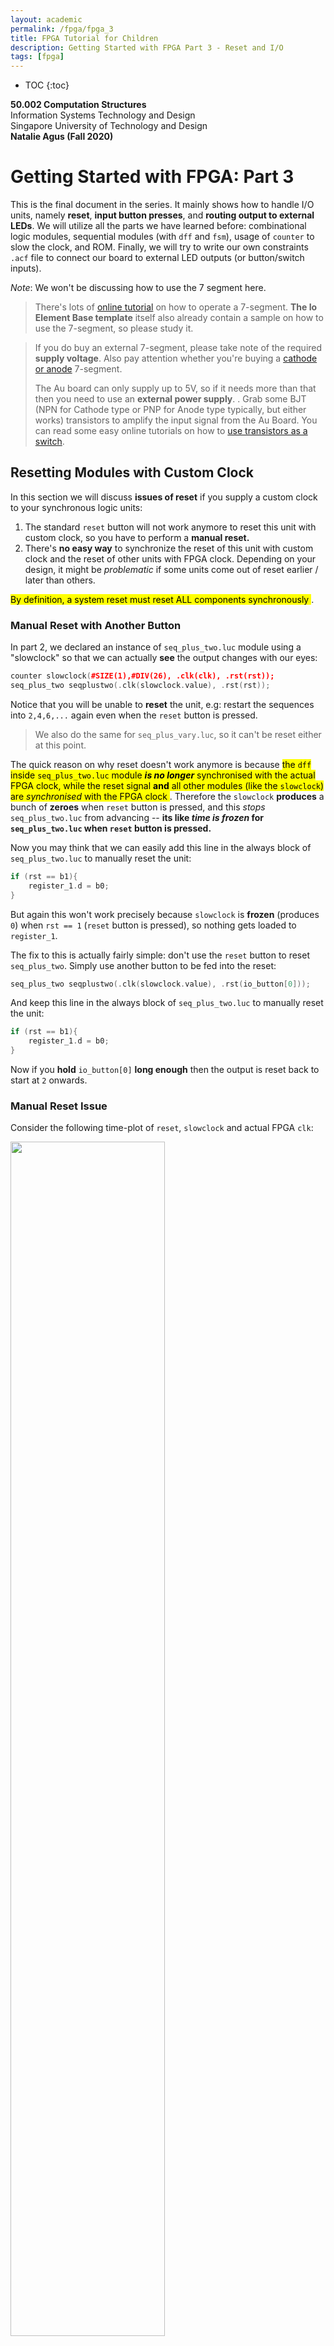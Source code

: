 ```yaml
---
layout: academic
permalink: /fpga/fpga_3
title: FPGA Tutorial for Children
description: Getting Started with FPGA Part 3 - Reset and I/O
tags: [fpga]
---
```



* TOC
{:toc}

**50.002 Computation Structures**
<br>
Information Systems Technology and Design
<br>
Singapore University of Technology and Design
<br>
**Natalie Agus (Fall 2020)**

# Getting Started with FPGA: Part 3

This is the final document in the series. It mainly shows how to handle I/O units, namely **reset**, **input button presses**, and **routing output to external LEDs**.  We will utilize all the parts we have learned before: combinational logic modules, sequential modules (with `dff` and `fsm`), usage of `counter` to slow the clock, and ROM. Finally, we will try to write our own constraints `.acf` file to connect our board to external LED outputs (or button/switch inputs). 

*Note*: We won't be discussing how to use the 7 segment here. 

> There's lots of <a href="https://alchitry.com/io-element" target="_blank">online tutorial</a> on how to operate a 7-segment. **The Io Element Base template** itself also already contain a sample on how to use the 7-segment, so please study it. 

>If you do buy an external 7-segment, please take note of the required **supply voltage**. Also pay attention whether you're buying a <a href="https://www.electronics-tutorials.ws/blog/7-segment-display-tutorial.html" target="_blank">cathode or anode</a>  7-segment. 
>
>The Au board can only supply up to 5V, so if it needs more than that then you need to use an **external power supply**. . Grab some BJT (NPN for Cathode type or PNP for Anode type typically, but either works) transistors to amplify the input signal from the Au Board. You can read some easy online tutorials on how to <a href="https://www.electronics-tutorials.ws/transistor/tran_4.html" target="_blank">use transistors as a switch</a>.

## Resetting Modules with Custom Clock
In this section we will discuss **issues of reset** if you supply a custom clock to your synchronous logic units:
1. The standard `reset` button will not work anymore to reset this unit with custom clock, so you have to perform a **manual reset.**  
2. There's **no easy way** to synchronize the reset of this unit with custom clock and the reset of other units with FPGA clock. Depending on your design, it might be *problematic* if some units come out of reset earlier / later than others. 

 <span style="background-color:yellow; color: black"> By definition, a system reset must reset ALL components synchronously </span>.

### Manual Reset with Another Button
 
In part 2, we declared an instance of `seq_plus_two.luc` module using a "slowclock" so that we can actually **see** the output changes with our eyes:
```cpp
counter slowclock(#SIZE(1),#DIV(26), .clk(clk), .rst(rst));
seq_plus_two seqplustwo(.clk(slowclock.value), .rst(rst));
```
Notice that you will be unable to **reset** the unit, e.g: restart the sequences into `2,4,6,...` again even when the `reset` button is pressed. 

> We also do the same for `seq_plus_vary.luc`, so it can't be reset either at this point. 

The quick reason on why reset doesn't work anymore is because  <span style="background-color:yellow; color: black"> the `dff` inside `seq_plus_two.luc` module ***is no longer*** synchronised with the actual FPGA clock, while the reset signal **and** all other modules (like the `slowclock`) are *synchronised* with the FPGA clock </span>.  Therefore the `slowclock`  **produces** a bunch of **zeroes** when `reset` button is pressed, and this *stops* `seq_plus_two.luc` from advancing -- **its like *time is frozen* for `seq_plus_two.luc` when `reset` button is pressed.**

Now you may think that we can easily add this line in  the always block of `seq_plus_two.luc` to manually reset the unit:

```cpp
if (rst == b1){
	register_1.d = b0;
}
```
But again this won't work precisely because `slowclock` is **frozen** (produces `0`) when `rst == 1` (`reset` button is pressed), so nothing gets loaded to `register_1`. 

The fix to this is actually fairly simple: don't use the `reset` button to reset `seq_plus_two`. Simply use another button to be fed into the reset: 

```cpp
seq_plus_two seqplustwo(.clk(slowclock.value), .rst(io_button[0]));
```

And keep this line in  the always block of `seq_plus_two.luc` to manually reset the unit:

```cpp
if (rst == b1){
	register_1.d = b0;
}
```

Now if you **hold** `io_button[0]` **long enough** then the output is reset back to start at `2` onwards. 

### Manual Reset Issue

Consider the following time-plot of `reset`, `slowclock` and actual FPGA `clk`:

<img src="https://dropbox.com/s/u8hh5xcjpej97yl/timesync.png?raw=1"   style="width: 70%;"  >

It is **entirely possible** for the slowclock (rising edge) to entirely **miss** the "reset" button (in our example, we used `io_button[0]` as manual reset) press *if the press isn't covering the shaded region* (depending on how slow the clock is).  

Plus, if it happens to *change* at the shaded region then we might run into *metastability* problem.  Even worse, since we don't know how button input from external source will change in relation to the rising edge of the clock (be it system or custom), it is possible that some flip flops are reset and some others aren't. This is disastrous!

 <span style="background-color:yellow; color: black"> Bottomline is, external inputs are **unreliable**, and can be disastrous if its used to trigger important events like a `reset` </span>. 

### Reset Conditioner

Normally, we can entirely avoid the *metastability* and *desynchronisation* problem using the built-in component: `reset_conditioner`.

The `reset_conditioner` in `au_top.luc` **synchronises** the reset signal **with the actual FPGA clock** so that all synchronous units in the FPGA will come out of reset at once, so that there won't be a case where some `dff` stay reset one cycle longer than the other.  You can read more about **reset_conditioner**  at the end of <a href="https://alchitry.com/synchronous-logic" target="_blank">this</a> tutorial and <a href="https://learn.sparkfun.com/tutorials/external-io-and-metastability/all" target="_blank">this</a> tutorial as well.

For our `seq_plus_two.luc` unit, we used a custom clock and a *separate* manual reset from the rest of the units implemented in the FPGA.  While for this case alone it *seems* fine, it is a bad idea because if you have a more complicated system **it can be** **disastrous**:
 * If you manually reset each and every one of them without any kind of conditioner unit, then there's no way to ensure that all units come out of the reset at the same time. 
 * The only way to ensure that its all "reset" at the same time would be to **switch off and on** the device again, which is rather *unprofessional*. 

**So how do we tackle this?** 
> *How can we slow-down the output of the unit (so that we can observe the output with the naked eye) without having to use a different clock?* 


 <span style="background-color:yellow; color: black"> **Bottomline is:** if you need to `reset` your module for any purpose, **it is a bad idea  to use another clock other than the original FPGA clock** -- unless of course you're very experienced in this field. </span>


## Slowing Modules with FPGA Clock
A *better* way to sort of "slow down" the output of a module is to put certain logic condition in the `always` block instead and still supplying the original hardware `clk` and `rst` signal to it. Components that should be used to slow within sequential modules *without messing* with the `clk` are the **counter** and **edge_detector**. 

### Slowing the output rate and enabling system reset for `seq_plus_two.luc`
Since what we want is to perform `+2` only around **once** per second (so that we can see the output in effect), we need the same slow counter device be used within `seq_plus_two` instead:

```cpp
counter slowClock(#DIV(26), .clk(clk), .rst(rst));
```

We need another module called the **edge detector** because we just want to have that trigger to +2 *once* every 1 second.
> In 1 second, 100 million cycles of the FPGA clock have passed. We only one ONE out of the 100 million cycles to trigger the +2.  

The time diagram below illustrates how an edge detector work:
<img src="https://dropbox.com/s/f6jzjq0smatdb5r/edge.png?raw=1"    style="width: 70%;" >

Add the edge-detector component (under Pulse Manipulation), and declare it in `seq_plus_two.luc`:
```cpp
edge_detector slowClockEdge(.clk(clk));
```



Modify the `always` block to be as such:
```cpp
{
	dff register_1[8](#INIT(0), .clk(clk), .rst(rst));
	eight_bit_adder plus_two;
	counter slowClock(#SIZE(1), #DIV(26), .clk(clk), .rst(rst));
	edge_detector slowClockEdge(#RISE(1), #FALL(0), .clk(clk));

  always {
    slowClockEdge.in = slowClock.value;
  	plus_two.y = 8h02;
  	plus_two.x = register_1.q;
  	plus_two.cin = b0;
    
	 
    if (slowClockEdge.out == b1){ //only add when MSB of slowCLock == 1
     register_1.d = plus_two.s;
    }
	  out = plus_two.s;
  }
```
* In the first line, we pass the output of the slowClock to the edge detector so that it will produce a value of `1` once (within 1 clk cycle of the FPGA clock) at every rising edge. 
* Then we only update `register_1` to store the current output of the adder when `slowClockEdge.out == b1`. 

We now can supply the hardware clock `clk` and `rst` signal when declaring it at `au_top.luc`, and no longer supply a custom clock into it:
```cpp
seq_plus_twoSlow seqplustwo(.clk(clk), .rst(rst));
```
You can find the final implementation <a href="https://github.com/natalieagus/SampleAlchitryProjects/blob/master/GettingStartedWithFPGA/source/seq_plus_twoSlow.luc" target="_blank">here</a>.

### Slowing the output rate and enabling system reset for `seq_plus_vary.luc`

Similarly for this unit, we can use the slowcounter and edge detector to trigger the state change only when the output of the edge detector is `1`.

Another way to use the counter is to create an `N` bit counter, and feed in the MSB as the input of the edge detector: 
>Notice that the  LSB of the output of an `N` bit counter fed with system clock will be incremented by 1 as fast as the system clock cycle. The second LSB will be incremented half as fast as the LSB. The third LSB will be incremented half as fast as the second LSB, and so on. We can utilise this observation to create a slow-clock by utilizing the higher bits of the counter. 

```cpp
const SLOWCLOCK_SIZE = 27;
counter slowClock(#SIZE(SLOWCLOCK_SIZE), .clk(clk), .rst(rst));
edge_detector slowClockEdge(#RISE(1), #FALL(0), .clk(clk));

....// inside always block
slowClockEdge.in = slowClock.value[SLOWCLOCK_SIZE-1];
``` 

The updated `always` block of `seq_plus_vary.luc` is as follows, where we perform state transition or loading of output of adder to `register_1` only when the edge detector's output produces a `1`:

```cpp
  always {
	adder.y = 8h00;
	adder.x = register_1.q;
	adder.cin = b0;

  slowClockEdge.in = slowClock.value[SLOWCLOCK_SIZE-1];
  
	case (y_controller.q){
  	y_controller.S0:
      	adder.y = 8h02;
       if (slowClockEdge.out == b1){ //only trigger change when slowClockEdge gives a 1
      	    y_controller.d = y_controller.S1;
        }
  	y_controller.S1:
      	adder.y = 8h07;
       if (slowClockEdge.out == b1){
      	y_controller.d = y_controller.S2;
        }
  	y_controller.S2:
      	adder.y = 8h0C;
       if (slowClockEdge.out == b1){
      	y_controller.d = y_controller.S0;
      	}
    }

    if (slowClockEdge.out == b1){
	          register_1.d = adder.s;
        }
    	out = adder.s;
	
  }
```

Similarly, we now can supply the hardware clock `clk` and `rst` signal when declaring it at `au_top.luc`, and no longer supply a custom clock into it:
```cpp
seq_plus_varySlow seqplusvary(.clk(clk), .rst(rst));
```

You can find the complete script <a href="https://github.com/natalieagus/SampleAlchitryProjects/blob/master/GettingStartedWithFPGA/source/seq_plus_varySlow.luc" target="_blank">here</a>.

## Conditioning Button Presses
Just like the reset button, input from external button presses are also *unreliable*. If you're trying to "capture" the input of a button press using a `dff`, then you need to ensure that it doesn't cause metastability using a built-in module called the **`button_conditioner`** (you can find it under *Miscellaneous* category):

```cpp
button_conditioner buttoncond[4](.clk(clk));

...//inside always block
buttoncond.in = io_button[3:0];
```

You can then use `buttoncond.out` as an input to some module that requires button presses as its input. 

## Using Button Presses as Triggers

There's two usages for button inputs in general:
1. You just want a user to *trigger* something **once** by pressing it.
2. You need a user to press and **hold** continuously.

Regardless, you need to know that since the system clock is running so fast at 100MHz, a button press will result in a value of `1` being produced as `buttoncond.out` **for at least thousands of clock cycles**. In other words, if you were to load this as an input to some register,
```cpp
register_1.d = buttoncond.out
```
...then you'd be loading the value of `1` for many many clock cycles to the same register. This is alright if your use case is case **(2)** above, that is if you use it as an input to some combinational logic unit,
 ```cpp
some_combi_logic.input = buttoncond.out
```
...but  <span style="background-color:yellow; color: black"> using `buttoncond.out` plainly **will not work** if you intend to use the button press as a *trigger* that's supposed to happen **ONCE per PRESS.**   </span>

In order to trigger the system once per press, you need to use the edge detector (don't forget to specify `#RISE` or `#FALL` or both):
```cpp
edge_detector buttondetector[4](#RISE(1), #FALL(0),.clk(clk)); //detect on rising edge only
``` 
and then use it as such:
```cpp
buttoncond.in = io_button[3:0];
buttondetector.in = buttoncond.out;
some_system.trigger_input = buttondetector.out;
```
Then in the `always` block of that `some_system`, you can simply check if `trigger_input == 1b` and describe what should happen accordingly. 

## Storing Button Press Sequences

In this section, we learn how to utilize all that we have learned before:
* Creating combinational modules
* Creating sequential modules
* Using button conditioners and edge detectors 
* Using FSM and dff 

...to implement this feature: 
* Given a series of button presses,
* We store it and compare it against a fixed sequence 
* Display whether the presses matches the fixed sequence


Create a new source file and name it `sequence_checker.luc` with the following input and output terminals:
```cpp
module sequence_checker (
	input buttons[4],
	input clk, // clock
	input rst, // reset
	output out_result[3],
	output out_buttonseq[4]
)
```
* `buttons[4]`: is a 4-bit button press indicator. Each digit `i` that is `1`(high) represents that button `i` is pressed, hence in total there's 4 different possible buttons that can be pressed. 
* `out_result`:  3-bit indicator that shows whether the button presses matches the sequence. It will be `111` if you're correct, and `100` if you're wrong. Actually 1-bit is sufficient to indicate whether the result is *right* or *wrong* but for clarity we use 3-bits instead. 
* `out_buttonseq` : just to debug. We will explain that later. 


### Planning 

Assume that this module's job is to receive **two** button presses, and each press can be from either of the four button: `io_button[0]`,  `io_button[1]`, `io_button[2]`,   `io_button[3]` (we can easily expand the idea to store and check more sequences of button presses, but lets start with two). 

We need to design a way to store these presses. Since each press can be one of the four buttons, we need 2-bits to indicate (*index*) each button press, e.g:
* `b00` for when `io_button[0]` is pressed
* `b01` for when `io_button[1]` is pressed
* `b10` for when `io_button[2]` is pressed
* `b11` for when `io_button[3]` is pressed

And then we need a memory unit to **store** the button index for each press. Since we have two presses, we can have a 4-bit dff to store the first press in the last 2-bits, and to store the second press in the next 2-bits. 

> For example, if `io_button[2]` is pressed first and  `io_button[3]` is pressed next, the content of this dff should be `b1110`. 

Then, we also need an `fsm` so that we can switch between some states like  waiting for button press, storing button presses, and checking the sequence after two presses are entered. 

Finally, we need a `constant` to match the sequence button presses against. 

### Declaring the modules
Based on our planning above, we can declare these modules:
```cpp
dff sequence[4](#INIT(0), .clk(clk), .rst(rst));
dff result[3](#INIT(0),.clk(clk), .rst(rst));

const MATCH = {b10, b11}; // press button 4, then 3

fsm brain(.clk(clk), .rst(rst)) = {
	WAITFIRSTPRESS,
	WAITSECONDPRESS,
	CHECKPRESS
};
```

The implementation is simple, during state `WAITFIRSTPRESS` and `WAITSECONDPRESS` we either wait for button-press and stay in the state, or if there's any button press, we store it to `sequence` registers and advance to the next state:
```cpp
always{     
    case (brain.q)
    {
      brain.WAITFIRSTPRESS:
        if (buttons[3] | buttons[2] | buttons[1] | buttons[0]){ //if any button is pressed
            if (buttons[3]){
              //fourth button pressed 
              sequence.d[1:0] = b11;
            }
          else if (buttons[2]){
              //third button pressed 
              sequence.d[1:0] = b10;
            }
          else if (buttons[1]){
              //second button pressed 
              sequence.d[1:0] = b01;
            }
          else if (buttons[0]){
              //first button pressed 
              sequence.d[1:0] = b00;
            }           
            brain.d = brain.WAITSECONDPRESS;
            // reset result 
            result.d = b000;
        }
        else{
            brain.d = brain.WAITFIRSTPRESS; //if no press, loop 
        }
      
    
      brain.WAITSECONDPRESS:       
          if (buttons[3] | buttons[2] | buttons[1] | buttons[0]){ //if any button is pressed
            if (buttons[3]){
              //fourth button pressed 
              sequence.d[3:2] = b11;
            }
          else if (buttons[2]){
              //third button pressed 
              sequence.d[3:2] = b10;
            }
          else if (buttons[1]){
              //second button pressed 
              sequence.d[3:2] = b01;
            }
          else if (buttons[0]){
              //first button pressed 
              sequence.d[3:2] = b00;
            }        
            brain.d = brain.CHECKPRESS;
           }
          else{
            brain.d = brain.WAITSECONDPRESS; //if no press, loop 
          }
   
      brain.CHECKPRESS:
        if (sequence.q[1:0] == MATCH[0] && sequence.q[3:2] == MATCH[1]){
            result.d = b111; //RIGHT
        }
        else{
            result.d = b100; //WRONG
        }
        brain.d = brain.CHECKPRESS;
    }
    
    out_result = result.q;
    out_buttonseq = sequence.q;

}
}
```

> Yes, there's a lot of boilerplate "code" in there, but readable. There's better ways to make the code more compact but it doesn't really matter in terms of performance because its not like they're "evaluated" line by line anyway. What's more important is, if you're a beginner, to plan your schematic properly before you start coding. 

You can find the complete code <a href="https://github.com/natalieagus/SampleAlchitryProjects/blob/master/GettingStartedWithFPGA/source/sequence_checker.luc" target="_blank">here</a>.

### Test it
In `au_top.luc`, let's declare the necessary modules:
```cpp
sequence_checker sc(.clk(clk), .rst(rst));
button_conditioner buttoncond[4](.clk(clk));
edge_detector buttondetector[4](#RISE(1), #FALL(0),.clk(clk)); //detect on rising edge only
```

...and in the `always` block of `au_top.luc`, we connect the input and output terminals of the `sequence_checker`:
```cpp
io_led[0][3:0] = io_button[3:0];
buttoncond.in = io_button[3:0];
buttondetector.in = buttoncond.out;

sc.buttons = buttondetector.out;
io_led[2] = sc.out_buttonseq; //debug
io_led[1][2:0] = sc.out_result; //result
```

When you have built and run the program, try pressing some of the `io_button` and observe the output. If you press `io_button[3]` then `io_button[2]`, it will match the `const MATCH` and all three bits of `io_led[1][2:0]` will light up. 



## Using External Output
Finally, we will try to show the result `sc.out_result` on an external LED instead. You need to use the `Br` board for this (the middle board in the stack). Take a look  cuour custom <a href="https://drive.google.com/file/d/1T3Vth8YpqDq1iOcPEW6TWjwVH0-h-59C/view?usp=sharing" target="_blank">Br board schematic</a>. You can route your signals to any pin that supports IO and define them in the **constraints file.** 

Create a new **constraint** file (at the osconstraint folder) and name it `custom` (or any other name that you want, as long as the extension is `.acf`) .

 <span style="background-color:yellow; color: black"> **Important:** You are recommended to just have ONE constraint file. If you need the default I/O terminals on Alchitry Io, then copy over the contents of the other two acf files, <code>io.acf</code> and <code>alchitry.acf</code> and paste it to <code>custom.acf</code>, and delete the former two so you just simply have <code>custom.acf</code>.  Delete ALL other <code>.acf</code> afterwards. </span>

### I/O Error

```cpp
ERROR: [DRC NSTD-1] 
Unspecified I/O Standard: N out of 57 logical ports use I/O standard (IOSTANDARD) value 'DEFAULT', instead of a user assigned specific value.
This may cause I/O contention or incompatibility with the board power or connectivity affecting performance, ...
...
ERROR: [DRC UCIO-1]: Unconstrained Logical Port: N out of 57 logical ports have no user assigned specific location constraint (LOC).
To correct this violation, specify all pin locations. 
This design will fail to generate a bitstream unless all logical ports have a user specified site LOC constraint defined.
```

<div class="redborder"> At this point if you build, chances are you will be met some error as above. 

This can be fixed if we specify <strong>all</strong> pins on Alchitry Br (recommended), but that will be quite troublesome. You can however choose to ignore them:
<ul>
<li> Create a new file under "Constraints" (right click >> New File) with name 
<code>filename.xdc</code> (name it anything you want as long as the extension is <code>.xdc</code>). It should fall under "User Constraint" option. </li>
<li>Paste the content of original <code>au.xdc</code> to it, and</li>
<li>Add three more lines to ignore the warning and allow unconstrained bistream: 
<pre><code>set_property SEVERITY {Warning} [get_drc_checks NSTD-1]
set_property SEVERITY {Warning} [get_drc_checks UCIO-1]
set_property BITSTREAM.General.UnconstrainedPins {Allow} [current_design]</code></pre></li>
<li> Delete the original <code>au.xdc</code>.</li>
</ul>
</div>



You can then define **output** pins in `custom.acf` in the following format,
```cpp
pin <pin name> <Br terminal pin name>
```

<span style="background-color:yellow; color: black">**Warning**: Ensure that your custom pins do not use any other pins that's already been used on your IO Shield, or other custom pins. Each declaration must be **unique**.</span>

For example, if you'd like to use the Br pins `C49, C48, C2` as an **output** port to display the 3-bit `results`, you can define them as such in `custom.acf`:
```cpp
pin customout[0] C49;
pin customout[1] C48;
pin customout[2] C2;
```
... and then declare them in `au_top.luc`: `output customout[3]`. In the `always` block of `au_top.luc`, connect them to the output of the `sequence_checker`:
```cpp
customout = sc.out_result; //result to external led
```
> Note: if you do not delete the original two `.acf` files and simply added `custom.acf` with these three pin descriptions, then you won't be able to compile successfully. 

Then connect the 3 LEDs on a breadboard with some resistors. If you don't know how breadboard, resistors, or LED works, you can start with some <a href="https://computers.tutsplus.com/tutorials/how-to-use-a-breadboard-and-build-a-led-circuit--mac-54746" target="_blank">basic</a>  circuitry tutorials. 

**TLDR**:
* Connect the short leg of the LED to ground (cathode)
* Connect the long leg of the LED to the output pin (`C49, C48,` and `C2` for each LED)  (anode, voltage high)
* Connect the resistor anywhere within the circuit loop. 

All three LEDs should light up if you key in the right sequence: 
<img src="https://dropbox.com/s/d4il3wbpcvtshx9/outputvalues.png?raw=1"     >

Likewise, you can define an **input** pin in the following format,
```cpp
pin <pin name> <Br terminal pin name> pulldown
``` 
or:
```cpp
pin <pin name> <Br terminal pin name> pullup
```  


 <span style="background-color:yellow; color: black"> Input pins with default <code>pulldown</code> resistor will produce a <code>0</code> and input pins with default <code>pullup</code> will produce a <code>1</code>  if there's no external value fed into it. </span>

> The `pulldown` and `pullup` internal resistors are made to ensure that there won't be "*floating*" or "*invalid*" input values that's fed to your system when there's nothing that's fed to it (i.e: switched off). Read <a href="https://www.electronics-tutorials.ws/logic/pull-up-resistor.html" target="_blank">this</a> if you'd like to know more about pull-up and pull-down resistors. 


## Summary


This document builds up on some of the things we learned before in Part 1 and 2, and it mainly focuses on how to use external I/O devices and reset the whole system properly. You may find the complete project used in all three parts of this introduction to FPGA <a href="https://github.com/natalieagus/SampleAlchitryProjects" target="_blank">here</a>.  

You are recommended to read further on (if they're applicable to your project of course) :
1.  How <a href="https://alchitry.com/io-element" target="_blank">7-Segment works</a> (you can learn using the onboard 7-segment on Alchitry Io first before buying external units). **7-Segment component** is useful to display numbers, e.g: display score, time left, etc. 
2. How LED Strips work (e.g: WS2812B, or SK6812 LEDs). You can refer to online tutorials like  <a href="https://vivonomicon.com/2018/12/24/learning-how-to-fpga-with-neopixel-leds/" target="_blank">this</a> one. We have some sample LED writers that's Au and WS2812B compatible <a href="https://github.com/natalieagus/SampleAlchitryProjects/tree/master/LEDStripTest" target="_blank">here</a>  to get you started. 
3. How you can utilize another powerful **storage device:** the default RAM component. You can find the <a href="https://alchitry.com/hello-your_name_here" target="_blank"> tutorial</a> written by the original author here (there's single-port and dual-port RAM). 

	 <span style="background-color:yellow; color: black"><strong>RAM component</strong> is <strong>especially useful</strong> if you need to store a **large** amount of data </span>, e.g data to be rendered out to large (32x32 or 64x32, etc) LED matrices. It is convenient to use the `dff` for small data storages, but you will run out of logic units real fast if you were to create thousands of dffs (not to mention the bizzare amount of time needed to compile the code). 

4. How RGB LED Matrix works. Some <a href="https://learn.adafruit.com/fpga-rgb-matrix/overview" target="_blank">online tutorials</a> can be a good starting point. You need to have some pretty good understanding about sending clocked serial data though. We have some sample RGB Matrix writer  <a href="https://github.com/natalieagus/SampleAlchitryProjects/tree/master/MatrixLEDTest" target="_blank">here</a> (64x32 compatible, simply adjust the parameter if you have other dimensions, double check the clock and addressing, this follows strictly [adaFruit matrix LED](https://learn.adafruit.com/32x16-32x32-rgb-led-matrix/new-wiring)).  You can use it with some simple RAM modules (2 units of 64x16 cells, each cell containing 3 bits, each unit to drive one-half of the matrix). You can instantiate a simple_ram module like this:

```cpp
ADDRESS_SIZE = 4 : ADDRESS_SIZE > 0, //width of the address field (ABCD signals for matrix_led)
  MATRIX_WIDTH = 64 : MATRIX_WIDTH > 0 //number of LEDs per row in the matrix
  
const RAMSIZE = $pow(2,ADDRESS_SIZE) * MATRIX_WIDTH;
simple_ram ram_top(#SIZE(3), #DEPTH(RAMSIZE));
simple_ram ram_bottom(#SIZE(3), #DEPTH(RAMSIZE))
```


Once you're comfortable with some basic FPGA coding, you can begin designing the datapath for your game and implement the modules required. You may refer to <a href="https://natalieagus.github.io/50002/1D_programmable_machine.html" target="_blank">this tutorial</a> for clues on how to begin if needed. 

## Final note 
To save you some pain and time, it always good to  <span style="background-color:yellow; color: black"><strong>TEST</strong> your <strong>hardware</strong> AND <strong>connections</strong> first <strong>BEFORE</strong> testing them together with your implementation </span>:
1. Test whether every single segment of your 7-segment device is **working**. Use really simple stuffs like jumper wires, voltage source and ground. No code needed. 
3. **If you use LED strips, test whether each LED** **works**. Write some simpler tester code to light up all the LEDs, light them up to with alternating colors, light them up with different colors, etc. 
4. Do the **same** as point (2) above for **LED matrices**, or even basic **single LED lights**, whichever LEDs you use for your project. 
5. Check if the **buttons** or any input device you bought is working by capturing its presses and showing it out on an LED on Alchitry Io. Also, ensure that the button press is **crisp** and not wonky. 
6. If you're using the **breadboard**, make sure the breadboard itself works fine. If you're soldering on the PCB, always test your connection first using some voltage source, ground, and jumper wires. 

 <span style="background-color:yellow; color: black"> **ONLY** and **ABSOLUTELY ONLY** when you are 100% sure that the hardware is working fine, you may use them to test your modules. </span>








 
